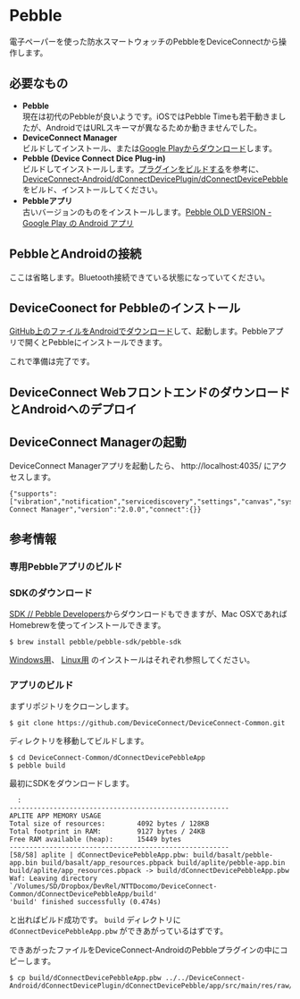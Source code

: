 # Pebble

電子ペーパーを使った防水スマートウォッチのPebbleをDeviceConnectから操作します。

## 必要なもの

- **Pebble**  
現在は初代のPebbleが良いようです。iOSではPebble Timeも若干動きましたが、AndroidではURLスキーマが異なるためか動きませんでした。
- **DeviceConnect Manager**  
ビルドしてインストール、または[Google Playからダウンロード](https://play.google.com/store/apps/details?id=org.deviceconnect.android.manager&hl=ja)します。
- **Pebble (Device Connect Dice Plug-in)**  
ビルドしてインストールします。[プラグインをビルドする](http://localhost:8000/android/plugin/)を参考に、 [DeviceConnect-Android/dConnectDevicePlugin/dConnectDevicePebble](https://github.com/DeviceConnect/DeviceConnect-Android/tree/master/dConnectDevicePlugin/dConnectDevicePebble)をビルド、インストールしてください。
- **Pebbleアプリ**  
古いバージョンのものをインストールします。[Pebble OLD VERSION - Google Play の Android アプリ](https://play.google.com/store/apps/details?id=com.getpebble.android&hl=ja)

## PebbleとAndroidの接続

ここは省略します。Bluetooth接続できている状態になっていてください。

## DeviceCoonect for Pebbleのインストール

[GitHub上のファイルをAndroidでダウンロード](https://github.com/DeviceConnect/DeviceConnect-Android/raw/master/dConnectDevicePlugin/dConnectDevicePebble/app/src/main/res/raw/dc_pebble.pbw)して、起動します。Pebbleアプリで開くとPebbleにインストールできます。

これで準備は完了です。

## DeviceConnect WebフロントエンドのダウンロードとAndroidへのデプロイ



## DeviceConnect Managerの起動

DeviceConnect Managerアプリを起動したら、 http://localhost:4035/ にアクセスします。

```
{"supports":["vibration","notification","servicediscovery","settings","canvas","system","serviceinformation","keyevent","deviceorientation","authorization","battery"],"result":0,"product":"Device Connect Manager","version":"2.0.0","connect":{}}
```

## 参考情報

### 専用Pebbleアプリのビルド

### SDKのダウンロード

[SDK // Pebble Developers](https://developer.pebble.com/sdk/)からダウンロードもできますが、Mac OSXであればHomebrewを使ってインストールできます。

```
$ brew install pebble/pebble-sdk/pebble-sdk
```

[Windows用](https://developer.pebble.com/sdk/install/windows/)、 [Linux用](https://developer.pebble.com/sdk/install/linux/) のインストールはそれぞれ参照してください。

### アプリのビルド

まずリポジトリをクローンします。

```
$ git clone https://github.com/DeviceConnect/DeviceConnect-Common.git
```

ディレクトリを移動してビルドします。

```
$ cd DeviceConnect-Common/dConnectDevicePebbleApp
$ pebble build
```

最初にSDKをダウンロードします。

```
  :
-------------------------------------------------------
APLITE APP MEMORY USAGE
Total size of resources:        4092 bytes / 128KB
Total footprint in RAM:         9127 bytes / 24KB
Free RAM available (heap):      15449 bytes
------------------------------------------------------- 
[58/58] aplite | dConnectDevicePebbleApp.pbw: build/basalt/pebble-app.bin build/basalt/app_resources.pbpack build/aplite/pebble-app.bin build/aplite/app_resources.pbpack -> build/dConnectDevicePebbleApp.pbw
Waf: Leaving directory `/Volumes/SD/Dropbox/DevRel/NTTDocomo/DeviceConnect-Common/dConnectDevicePebbleApp/build'
'build' finished successfully (0.474s)
```

と出ればビルド成功です。 `build` ディレクトリに `dConnectDevicePebbleApp.pbw` ができあがっているはずです。


できあがったファイルをDeviceConnect-AndroidのPebbleプラグインの中にコピーします。

```
$ cp build/dConnectDevicePebbleApp.pbw ../../DeviceConnect-Android/dConnectDevicePlugin/dConnectDevicePebble/app/src/main/res/raw/dc_pebble.pbw 
```
